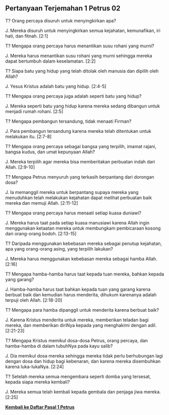 ## Pertanyaan Terjemahan 1 Petrus 02 ##

T? Orang percaya disuruh untuk menyingkirkan apa?

J. Mereka disuruh untuk menyingkirkan semua kejahatan, kemunafikan, iri hati, dan fitnah. [2:1]

T? Mengapa orang percaya harus menantikan susu rohani yang murni?

J. Mereka harus menantikan susu rohani yang murni sehingga mereka dapat bertumbuh dalam keselamatan. [2:2]

T? Siapa batu yang hidup yang telah ditolak oleh manusia dan dipilih oleh Allah?

J. Yesus Kristus adalah batu yang hidup. [2:4-5]

T? Mengapa orang percaya juga adalah seperti batu yang hidup?

J. Mereka seperti batu yang hidup karena mereka sedang dibangun untuk menjadi rumah rohani. [2:5]

T? Mengapa pembangun tersandung, tidak menaati Firman?

J. Para pembangun tersandung karena mereka telah ditentukan untuk melakukan itu. [2:7-8]

T? Mengapa orang percaya sebagai bangsa yang terpilih, imamat rajani, bangsa kudus, dan umat kepunyaan Allah?

J. Mereka terpilih agar mereka bisa memberitakan perbuatan indah dari Allah. [2:9-10]

T? Mengapa Petrus menyuruh yang terkasih berpantang dari dorongan dosa?

J. Ia memanggil mereka untuk berpantang supaya mereka yang menuduhkan telah melakukan kejahatan dapat melihat perbuatan baik mereka dan memuji Allah. [2:11-12]

T? Mengapa orang percaya harus menaati setiap kuasa duniawi?

J. Mereka harus taat pada setiap kuasa manusiawi karena Allah ingin menggunakan ketaatan mereka untuk membungkam pembicaraan kosong dari orang-orang bodoh. [2:13-15]

T? Daripada menggunakan kebebasan mereka sebagai penutup kejahatan, apa yang orang-orang asing, yang terpilih lakukan?

J. Mereka harus menggunakan kebebasan mereka sebagai hamba Allah. [2:16]

T? Mengapa hamba-hamba harus taat kepada tuan mereka, bahkan kepada yang garang?

J. Hamba-hamba harus taat bahkan kepada tuan yang garang karena berbuat baik dan kemudian harus menderita, dihukum karenanya adalah terpuji oleh Allah. [2:18-20]

T? Mengapa para hamba dipanggil untuk menderita karena berbuat baik?

J. Karena Kristus menderita untuk mereka, memberikan teladan bagi mereka, dan memberikan diriNya kepada yang menghakimi dengan adil. [2:21-23]

T? Mengapa Kristus memikul dosa-dosa Petrus, orang percaya, dan hamba-hamba di dalam tubuhNya pada kayu salib?

J. Dia memikul dosa mereka sehingga mereka tidak perlu berhubungan lagi dengan dosa dan hidup bagi kebenaran, dan karena mereka disembuhkan karena luka-lukaNya. [2:24]

T? Setelah mereka semua mengembara seperti domba yang tersesat, kepada siapa mereka kembali?

J. Mereka semua telah kembali kepada gembala dan penjaga jiwa mereka. [2:25]

__[Kembali ke Daftar Pasal 1 Petrus](./)__

